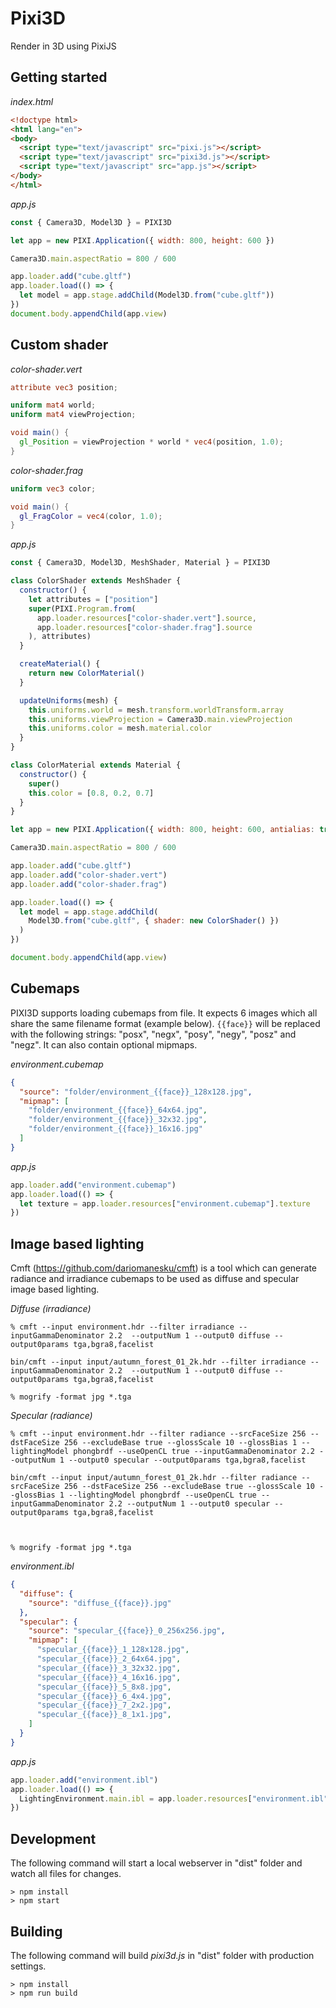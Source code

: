 # Pixi3D
Render in 3D using PixiJS

## Getting started

*index.html*
```html
<!doctype html>
<html lang="en">
<body>
  <script type="text/javascript" src="pixi.js"></script>
  <script type="text/javascript" src="pixi3d.js"></script>
  <script type="text/javascript" src="app.js"></script>
</body>
</html>
```

*app.js*
```javascript
const { Camera3D, Model3D } = PIXI3D

let app = new PIXI.Application({ width: 800, height: 600 })

Camera3D.main.aspectRatio = 800 / 600

app.loader.add("cube.gltf")
app.loader.load(() => {
  let model = app.stage.addChild(Model3D.from("cube.gltf"))
})
document.body.appendChild(app.view)
```

## Custom shader

*color-shader.vert*
```glsl
attribute vec3 position;

uniform mat4 world;
uniform mat4 viewProjection;

void main() {
  gl_Position = viewProjection * world * vec4(position, 1.0);
}
```

*color-shader.frag*
```glsl
uniform vec3 color;

void main() {
  gl_FragColor = vec4(color, 1.0);
}
```

*app.js*
```javascript
const { Camera3D, Model3D, MeshShader, Material } = PIXI3D

class ColorShader extends MeshShader {
  constructor() {
    let attributes = ["position"]
    super(PIXI.Program.from(
      app.loader.resources["color-shader.vert"].source,
      app.loader.resources["color-shader.frag"].source
    ), attributes)
  }

  createMaterial() {
    return new ColorMaterial()
  }

  updateUniforms(mesh) {
    this.uniforms.world = mesh.transform.worldTransform.array
    this.uniforms.viewProjection = Camera3D.main.viewProjection
    this.uniforms.color = mesh.material.color
  }
}

class ColorMaterial extends Material {
  constructor() {
    super()
    this.color = [0.8, 0.2, 0.7]
  }
}

let app = new PIXI.Application({ width: 800, height: 600, antialias: true })

Camera3D.main.aspectRatio = 800 / 600

app.loader.add("cube.gltf")
app.loader.add("color-shader.vert")
app.loader.add("color-shader.frag")

app.loader.load(() => {
  let model = app.stage.addChild(
    Model3D.from("cube.gltf", { shader: new ColorShader() })
  )
})

document.body.appendChild(app.view)
```

## Cubemaps

PIXI3D supports loading cubemaps from file. It expects 6 images which all share the same filename format (example below). `{{face}}` will be replaced with the following strings: "posx", "negx", "posy", "negy", "posz" and "negz". It can also contain optional mipmaps.

*environment.cubemap*
```json
{
  "source": "folder/environment_{{face}}_128x128.jpg",
  "mipmap": [
    "folder/environment_{{face}}_64x64.jpg",
    "folder/environment_{{face}}_32x32.jpg",
    "folder/environment_{{face}}_16x16.jpg"
  ]
}
```

*app.js*
```javascript
app.loader.add("environment.cubemap")
app.loader.load(() => {
  let texture = app.loader.resources["environment.cubemap"].texture
})
```

## Image based lighting

Cmft (https://github.com/dariomanesku/cmft) is a tool which can generate radiance and irradiance cubemaps to be used as diffuse and specular image based lighting.

*Diffuse (irradiance)*
```
% cmft --input environment.hdr --filter irradiance --inputGammaDenominator 2.2  --outputNum 1 --output0 diffuse --output0params tga,bgra8,facelist

bin/cmft --input input/autumn_forest_01_2k.hdr --filter irradiance --inputGammaDenominator 2.2  --outputNum 1 --output0 diffuse --output0params tga,bgra8,facelist

% mogrify -format jpg *.tga
```

*Specular (radiance)*
```
% cmft --input environment.hdr --filter radiance --srcFaceSize 256 --dstFaceSize 256 --excludeBase true --glossScale 10 --glossBias 1 --lightingModel phongbrdf --useOpenCL true --inputGammaDenominator 2.2 --outputNum 1 --output0 specular --output0params tga,bgra8,facelist

bin/cmft --input input/autumn_forest_01_2k.hdr --filter radiance --srcFaceSize 256 --dstFaceSize 256 --excludeBase true --glossScale 10 --glossBias 1 --lightingModel phongbrdf --useOpenCL true --inputGammaDenominator 2.2 --outputNum 1 --output0 specular --output0params tga,bgra8,facelist



% mogrify -format jpg *.tga
```

*environment.ibl*
```json
{
  "diffuse": {
    "source": "diffuse_{{face}}.jpg"
  },
  "specular": {
    "source": "specular_{{face}}_0_256x256.jpg",
    "mipmap": [
      "specular_{{face}}_1_128x128.jpg",
      "specular_{{face}}_2_64x64.jpg",
      "specular_{{face}}_3_32x32.jpg",
      "specular_{{face}}_4_16x16.jpg",
      "specular_{{face}}_5_8x8.jpg",
      "specular_{{face}}_6_4x4.jpg",
      "specular_{{face}}_7_2x2.jpg",
      "specular_{{face}}_8_1x1.jpg",
    ]
  }
}
```

*app.js*
```javascript
app.loader.add("environment.ibl")
app.loader.load(() => {
  LightingEnvironment.main.ibl = app.loader.resources["environment.ibl"].ibl
})
```

## Development

The following command will start a local webserver in "dist" folder and watch all files for changes.
```
> npm install
> npm start
```

## Building

The following command will build *pixi3d.js* in "dist" folder with production settings.
```
> npm install
> npm run build
```